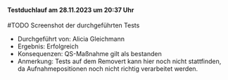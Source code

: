 #### Testduchlauf am 28.11.2023 um 20:37 Uhr
#TODO Screenshot der durchgeführten Tests
- Durchgeführt von: Alicia Gleichmann
- Ergebnis: Erfolgreich
- Konsequenzen:  QS-Maßnahme gilt als bestanden
- Anmerkung: Tests auf dem Removert kann hier noch nicht stattfinden, da Aufnahmepositionen noch nicht richtig verarbeitet werden.
